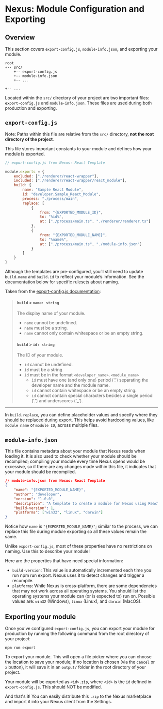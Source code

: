 # Nexus: Module Configuration and Exporting

## Overview
This section covers `export-config.js`, `module-info.json`, and exporting your module.

```
root
+-- src/
    +-- export-config.js
    +-- module-info.json
    +-- ...

+-- ...
```

Located within the `src/` directory of your project are two important files: `export-config.js` and `module-info.json`. These files are used during both production and exporting.

## `export-config.js`
Note: Paths within this file are relative from the `src/` directory, **not the root directory of the project**.

This file stores important constants to your module and defines how your module is exported.


```javascript
// export-config.js from Nexus: React Template

module.exports = {
    excluded: ["./renderer/react-wrapper"],
    included: ["./renderer/react-wrapper/react_module"],
    build: {
        name: "Sample React Module",
        id: "developer.Sample_React_Module",
        process: "./process/main",
        replace: [
            {
                from: "{EXPORTED_MODULE_ID}",
                to: "%id%",
                at: ["./process/main.ts", "./renderer/renderer.ts"]
            },
            {
                from: "{EXPORTED_MODULE_NAME}",
                to: "%name%",
                at: ["./process/main.ts", "./module-info.json"]
            }
        ]
    }
}
```

Although the templates are pre-configured, you’ll still need to update `build.name` and `build.id` to reflect your module’s information. See the documentation below for specific rulesets about naming.


Taken from the [export-config.js documentation](../../api/export-config.js.md):
> #### `build` > `name: string`
> The display name of your module.
> - `name` cannot be undefined.
> - `name` must be a string.
> - `name` cannot only contain whitespace or be an empty string.
> 
> #### `build` > `id: string`
> The ID of your module.
> - `id` cannot be undefined.
> - `id` must be a string.
> - `id` must be in the format `<developer_name>.<module_name>`
>   - `id` must have one (and only one) period ('.') separating the developer name and the module name.
>   - `id` cannot contain whitespace or be an empty string.
>   - `id` cannot contain special characters besides a single period ('.') and underscores ('_').

---
In `build.replace`, you can define placeholder values and specify where they should be replaced during export. This helps avoid hardcoding values, like `module name` or `module ID`, across multiple files.


## `module-info.json`
This file contains metadata about your module that Nexus reads when loading it. It is also used to check whether your module should be recompiled; compiling your module every time Nexus opens would be excessive, so if there are any changes made within this file, it indicates that your module should be recompiled.

```json
// module-info.json from Nexus: React Template
{
    "name": "{EXPORTED_MODULE_NAME}",
    "author": "developer",
    "version": "1.0.0",
    "description": "A template to create a module for Nexus using React.",
    "build-version": 1,
    "platforms": ["win32", "linux", "darwin"]
}
```
Notice how `name` is `"{EXPORTED_MODULE_NAME}"`; similar to the process, we can replace this file during module exporting so all these values remain the same.

Unlike `export-config.js`, most of these properties have no restrictions on naming. Use this to describe your module!

Here are the properties that have need special information:
- `build-version`: This value is automatically incremented each time you run npm run export. Nexus uses it to detect changes and trigger a recompile.
- `platforms`: While Nexus is cross-platform, there are some dependencies that may not work across all operating systems. You should list the operating systems your module can (or is expected to) run on. Possible values are: `win32` (Windows), `linux` (Linux), and `darwin` (MacOS).

## Exporting your module
Once you’ve configured `export-config.js`, you can export your module for production by running the following command from the root directory of your project:

```
npm run export
```

To export your module. This will open a file picker where you can choose the location to save your module; if no location is chosen (via the `cancel` or `x` button), it will save it in an `output/` folder in the root directory of your project.

Your module will be exported as `<id>.zip`, where `<id>` is the `id` defined in `export-config.js`. This should NOT be modified.

And that's it! You can easily distribute this `.zip` to the Nexus marketplace and import it into your Nexus client from the Settings.